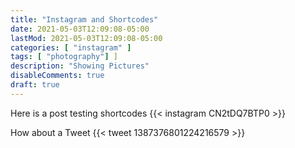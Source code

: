 ```yaml
---
title: "Instagram and Shortcodes"
date: 2021-05-03T12:09:08-05:00
lastMod: 2021-05-03T12:09:08-05:00
categories: [ "instagram" ]
tags: [ "photography"] ]
description: "Showing Pictures"
disableComments: true
draft: true
---
```


Here is a post testing shortcodes
{{< instagram CN2tDQ7BTP0 >}}

How about a Tweet
{{< tweet 1387376801224216579 >}}